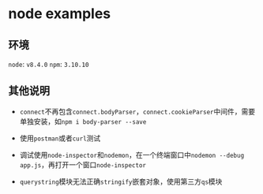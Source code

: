 # node examples

## 环境

`node`: `v8.4.0`
`npm`: `3.10.10`

## 其他说明

- `connect`不再包含`connect.bodyParser`，`connect.cookieParser`中间件，需要单独安装，如`npm i body-parser --save`

- 使用`postman`或者`curl`测试

- 调试使用`node-inspector`和`nodemon`，在一个终端窗口中`nodemon --debug app.js`，再打开一个窗口`node-inspector`

- `querystring`模块无法正确`stringify`嵌套对象，使用第三方`qs`模块
